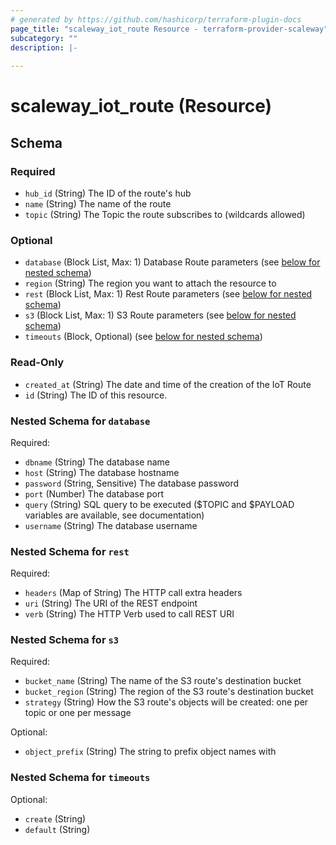 ```yaml
---
# generated by https://github.com/hashicorp/terraform-plugin-docs
page_title: "scaleway_iot_route Resource - terraform-provider-scaleway"
subcategory: ""
description: |-
  
---
```


# scaleway_iot_route (Resource)





<!-- schema generated by tfplugindocs -->
## Schema

### Required

- `hub_id` (String) The ID of the route's hub
- `name` (String) The name of the route
- `topic` (String) The Topic the route subscribes to (wildcards allowed)

### Optional

- `database` (Block List, Max: 1) Database Route parameters (see [below for nested schema](#nestedblock--database))
- `region` (String) The region you want to attach the resource to
- `rest` (Block List, Max: 1) Rest Route parameters (see [below for nested schema](#nestedblock--rest))
- `s3` (Block List, Max: 1) S3 Route parameters (see [below for nested schema](#nestedblock--s3))
- `timeouts` (Block, Optional) (see [below for nested schema](#nestedblock--timeouts))

### Read-Only

- `created_at` (String) The date and time of the creation of the IoT Route
- `id` (String) The ID of this resource.

<a id="nestedblock--database"></a>
### Nested Schema for `database`

Required:

- `dbname` (String) The database name
- `host` (String) The database hostname
- `password` (String, Sensitive) The database password
- `port` (Number) The database port
- `query` (String) SQL query to be executed ($TOPIC and $PAYLOAD variables are available, see documentation)
- `username` (String) The database username


<a id="nestedblock--rest"></a>
### Nested Schema for `rest`

Required:

- `headers` (Map of String) The HTTP call extra headers
- `uri` (String) The URI of the REST endpoint
- `verb` (String) The HTTP Verb used to call REST URI


<a id="nestedblock--s3"></a>
### Nested Schema for `s3`

Required:

- `bucket_name` (String) The name of the S3 route's destination bucket
- `bucket_region` (String) The region of the S3 route's destination bucket
- `strategy` (String) How the S3 route's objects will be created: one per topic or one per message

Optional:

- `object_prefix` (String) The string to prefix object names with


<a id="nestedblock--timeouts"></a>
### Nested Schema for `timeouts`

Optional:

- `create` (String)
- `default` (String)
